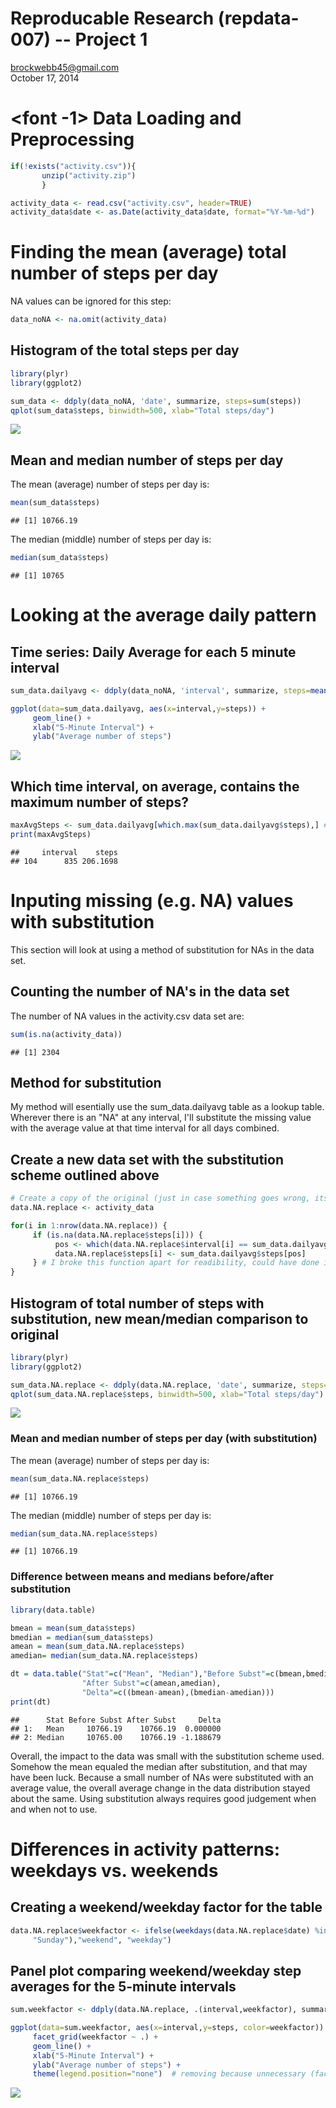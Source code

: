# Reproducable Research (repdata-007) -- Project 1
brockwebb45@gmail.com  
October 17, 2014  

#  <font -1> Data Loading and Preprocessing


```r
if(!exists("activity.csv")){
       unzip("activity.zip")
       }

activity_data <- read.csv("activity.csv", header=TRUE)
activity_data$date <- as.Date(activity_data$date, format="%Y-%m-%d")
```

# Finding the mean (average) total number of steps per day

NA values can be ignored for this step:

```r
data_noNA <- na.omit(activity_data)
```

## Histogram of the total steps per day

```r
library(plyr)
library(ggplot2)

sum_data <- ddply(data_noNA, 'date', summarize, steps=sum(steps)) 
qplot(sum_data$steps, binwidth=500, xlab="Total steps/day")       
```

![](./PA1_template_files/figure-html/unnamed-chunk-3-1.png) 

## Mean and median number of steps per day

The mean (average) number of steps per day is: 

```r
mean(sum_data$steps)
```

```
## [1] 10766.19
```
The median (middle) number of steps per day is: 

```r
median(sum_data$steps)
```

```
## [1] 10765
```

# Looking at the average daily pattern

## Time series: Daily Average for each 5 minute interval

```r
sum_data.dailyavg <- ddply(data_noNA, 'interval', summarize, steps=mean(steps)) 

ggplot(data=sum_data.dailyavg, aes(x=interval,y=steps)) +
     geom_line() +
     xlab("5-Minute Interval") +
     ylab("Average number of steps")
```

![](./PA1_template_files/figure-html/unnamed-chunk-6-1.png) 

## Which time interval, on average, contains the maximum number of steps?

```r
maxAvgSteps <- sum_data.dailyavg[which.max(sum_data.dailyavg$steps),] #returns the row and vals
print(maxAvgSteps)
```

```
##     interval    steps
## 104      835 206.1698
```

# Inputing missing (e.g. NA) values with substitution 
This section will look at using a method of substitution for NAs in the data set. 

## Counting the number of NA's in the data set
The number of NA values in the activity.csv data set are:

```r
sum(is.na(activity_data))
```

```
## [1] 2304
```

## Method for substitution
My method will esentially use the sum_data.dailyavg table as a lookup table. Wherever there 
is an "NA" at any interval, I'll substitute the missing value with the average value at that 
time interval for all days combined.

## Create a new data set with the substitution scheme outlined above

```r
# Create a copy of the original (just in case something goes wrong, its preserved)
data.NA.replace <- activity_data

for(i in 1:nrow(data.NA.replace)) {
     if (is.na(data.NA.replace$steps[i])) {
          pos <- which(data.NA.replace$interval[i] == sum_data.dailyavg$interval)
          data.NA.replace$steps[i] <- sum_data.dailyavg$steps[pos]
     } # I broke this function apart for readibility, could have done in one line...
}
```

## Histogram of total number of steps with substitution, new mean/median comparison to original

```r
library(plyr)
library(ggplot2)

sum_data.NA.replace <- ddply(data.NA.replace, 'date', summarize, steps=sum(steps)) 
qplot(sum_data.NA.replace$steps, binwidth=500, xlab="Total steps/day")       
```

![](./PA1_template_files/figure-html/unnamed-chunk-10-1.png) 

### Mean and median number of steps per day (with substitution)

The mean (average) number of steps per day is: 

```r
mean(sum_data.NA.replace$steps)
```

```
## [1] 10766.19
```
The median (middle) number of steps per day is: 

```r
median(sum_data.NA.replace$steps)
```

```
## [1] 10766.19
```


### Difference between means and medians before/after substitution 

```r
library(data.table)

bmean = mean(sum_data$steps)
bmedian = median(sum_data$steps)
amean = mean(sum_data.NA.replace$steps)
amedian= median(sum_data.NA.replace$steps)

dt = data.table("Stat"=c("Mean", "Median"),"Before Subst"=c(bmean,bmedian),
                "After Subst"=c(amean,amedian),
                "Delta"=c((bmean-amean),(bmedian-amedian)))
print(dt)
```

```
##      Stat Before Subst After Subst     Delta
## 1:   Mean     10766.19    10766.19  0.000000
## 2: Median     10765.00    10766.19 -1.188679
```

Overall, the impact to the data was small with the substitution scheme used. Somehow the mean equaled the median after substitution, and that may have been luck. Because a small number of NAs were substituted with an average value, the overall average change in the data distribution stayed about the same. Using substitution always requires good judgement when and when not to use.  

# Differences in activity patterns: weekdays vs. weekends

## Creating a weekend/weekday factor for the table

```r
data.NA.replace$weekfactor <- ifelse(weekdays(data.NA.replace$date) %in% c("Saturday", 
     "Sunday"),"weekend", "weekday")
```

## Panel plot comparing weekend/weekday step averages for the 5-minute intervals

```r
sum.weekfactor <- ddply(data.NA.replace, .(interval,weekfactor), summarize, steps=mean(steps))

ggplot(data=sum.weekfactor, aes(x=interval,y=steps, color=weekfactor)) +
     facet_grid(weekfactor ~ .) +
     geom_line() +
     xlab("5-Minute Interval") +
     ylab("Average number of steps") +
     theme(legend.position="none")  # removing because unnecessary (facets are labeled)
```

![](./PA1_template_files/figure-html/unnamed-chunk-15-1.png) 
